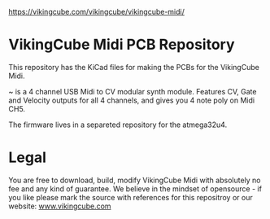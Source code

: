 https://vikingcube.com/vikingcube/vikingcube-midi/

# VikingCube Midi PCB Repository
This repository has the KiCad files for making the PCBs for the VikingCube Midi.

~ is a 4 channel USB Midi to CV modular synth module. Features CV, Gate and Velocity outputs for all 4 channels, and gives you 4 note poly on Midi CH5.

The firmware lives in a separeted repository for the atmega32u4.

# Legal
You are free to download, build, modify VikingCube Midi with absolutely no fee and any kind of guarantee. We believe in the mindset of opensource - if you like please
mark the source with references for this repositroy or our website: www.vikingcube.com
